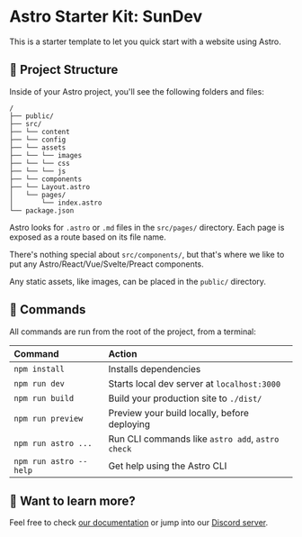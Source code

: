 # Astro Starter Kit: SunDev

This is a starter template to let you quick start with a website using Astro.

## 🚀 Project Structure

Inside of your Astro project, you'll see the following folders and files:

```
/
├── public/
├── src/
├── └── content
├── └── config
├── └── assets
├── └── └── images
├── └── └── css
├── └── └── js
├── └── components
├── └── Layout.astro
│   └── pages/
│       └── index.astro
└── package.json
```

Astro looks for `.astro` or `.md` files in the `src/pages/` directory. Each page is exposed as a route based on its file name.

There's nothing special about `src/components/`, but that's where we like to put any Astro/React/Vue/Svelte/Preact components.

Any static assets, like images, can be placed in the `public/` directory.

## 🧞 Commands

All commands are run from the root of the project, from a terminal:

| Command                | Action                                           |
| :--------------------- | :----------------------------------------------- |
| `npm install`          | Installs dependencies                            |
| `npm run dev`          | Starts local dev server at `localhost:3000`      |
| `npm run build`        | Build your production site to `./dist/`          |
| `npm run preview`      | Preview your build locally, before deploying     |
| `npm run astro ...`    | Run CLI commands like `astro add`, `astro check` |
| `npm run astro --help` | Get help using the Astro CLI                     |

## 

## 👀 Want to learn more?

Feel free to check [our documentation](https://docs.astro.build) or jump into our [Discord server](https://astro.build/chat).
